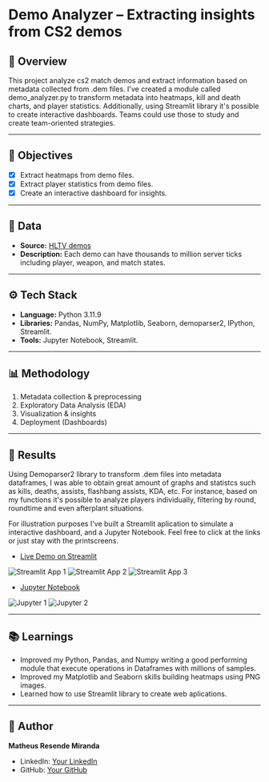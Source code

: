 #  Demo Analyzer – Extracting insights from CS2 demos

## 📌 Overview
This project analyze cs2 match demos and extract information based on metadata collected from .dem files. I've created a module called demo_analyzer.py to transform metadata into heatmaps, kill and death charts, and player statistics. Additionally, using Streamlit library it's possible to create interactive dashboards. Teams could use those to study and create team-oriented strategies. 

---

## 🎯 Objectives
- [x] Extract heatmaps from demo files.  
- [x] Extract player statistics from demo files.  
- [x] Create an interactive dashboard for insights.  

---

## 📂 Data
- **Source:** [HLTV demos](https://www.hltv.org/)  
- **Description:** Each demo can have thousands to million server ticks including player, weapon, and match states.  

---

## ⚙️ Tech Stack
- **Language:** Python 3.11.9  
- **Libraries:** Pandas, NumPy, Matplotlib, Seaborn, demoparser2, IPython, Streamlit.  
- **Tools:** Jupyter Notebook, Streamlit.  

---

## 📊 Methodology
1. Metadata collection & preprocessing  
2. Exploratory Data Analysis (EDA)    
3. Visualization & insights  
4. Deployment (Dashboards)  

---

## 🚀 Results

Using Demoparser2 library to transform .dem files into metadata dataframes, I was able to obtain great amount of graphs and statistcs such as kills, deaths, assists, flashbang assists, KDA, etc. For instance, based on my functions it's possible to analyze players individually, filtering by round, roundtime and even afterplant situations.

For illustration purposes I've built a Streamlit aplication to simulate a interactive dashboard, and a Jupyter Notebook. Feel free to click at the links or just stay with the printscreens.

- [Live Demo on Streamlit](https://cs2-demo-analyzer-dashboard.streamlit.app/)

![Streamlit App 1](\assets\demonstration_prints\streamlit_app_demo_1.png)
![Streamlit App 2](\assets\demonstration_prints\streamlit_app_demo_2.png)
![Streamlit App 3](\assets\demonstration_prints\streamlit_app_demo_3.png)  


- [Jupyter Notebook](https://github.com/matheusrm-git/Data-Science-for-Entertainment-Esports/blob/main/CS2-Demo-Analyzer/Analyzer%20Demonstration%20(Furia%20x%20Legacy).ipynb)

![Jupyter 1](\assets\demonstration_prints\jupyter_demo_1.png)
![Jupyter 2](\assets\demonstration_prints\jupyter_demo_2.png)


---

## 📚 Learnings
- Improved my Python, Pandas, and Numpy writing a good performing module that execute operations in Dataframes with millions of samples.
- Improved my Matplotlib and Seaborn skills building heatmaps using PNG images.  
- Learned how to use Streamlit library to create web aplications.  

---

## 👤 Author
**Matheus Resende Miranda**  
- LinkedIn: [Your LinkedIn](https://www.linkedin.com/in/matheus-resende-miranda/)    
- GitHub: [Your GitHub](https://github.com/matheusrm-git)  